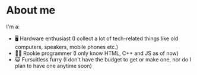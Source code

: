 # About me

I'm a:
- 🖥 Hardware enthusiast (I collect a lot of tech-related things like old computers, speakers, mobile phones etc.)
- 👨‍💻 Rookie programmer (I only know HTML, C++ and JS as of now)
- 😺 Fursuitless furry (I don't have the budget to get or make one, nor do I plan to have one anytime soon)
